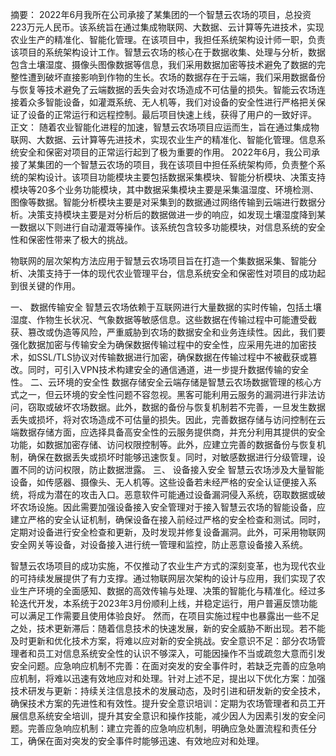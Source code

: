
摘要：
  2022年6月我所在公司承接了某集团的一个智慧云农场的项目，总投资223万元人民币。该系统旨在通过集成物联网、大数据、云计算等先进技术，实现农业生产的精准化、智能化管理。在该项目中，我担任系统架构设计师一职，负责该项目的系统架构设计工作。智慧云农场的核心在于数据收集、处理与分析，数据包含土壤湿度、摄像头图像数据等信息，我们采用数据加密等技术避免了数据的完整性遭到破坏直接影响到作物的生长。农场的数据存在于云端，我们采用数据备份与恢复等技术避免了云端数据的丢失会对农场造成不可估量的损失。智能云农场连接着众多智能设备，如灌溉系统、无人机等，我们对设备的安全性进行严格把关保证了设备的正常运行和远程控制。最后项目快速上线，获得了用户的一致好评。
正文：
  随着农业智能化进程的加速，智慧云农场项目应运而生，旨在通过集成物联网、大数据、云计算等先进技术，实现农业生产的精准化、智能化管理。信息系统安全和保密对项目的正常运行起到了极为重要的作用。
  2022年6月，我公司承接了某集团的一个智慧云农场的项目，我在该项目中担任系统架构师，负责整个系统的架构设计。该项目功能模块主要包括数据采集模块、智能分析模块、决策支持模块等20多个业务功能模块，其中数据采集模块主要是采集温湿度、环境检测、图像等数据。智能分析模块主要是对采集到的数据通过网络传输到云端进行数据分析。决策支持模块主要是对分析后的数据做进一步的响应，如发现土壤湿度降到某一数据以下则进行自动灌溉等操作。该系统包含较多功能模块，对信息系统的安全性和保密性带来了极大的挑战。

  物联网的层次架构方法应用于智慧云农场项目旨在打造一个集数据采集、智能分析、决策支持于一体的现代农业管理平台，信息系统安全和保密性对项目的成功起到很关键的作用。

一、 数据传输安全
  智慧云农场依赖于互联网进行大量数据的实时传输，包括土壤湿度、作物生长状况、气象数据等敏感信息。这些数据在传输过程中可能遭受截获、篡改或伪造等风险，严重威胁到农场的数据安全和业务连续性。因此，我们要强化数据加密与传输安全为确保数据传输过程中的安全性，应采用先进的加密技术，如SSL/TLS协议对传输数据进行加密，确保数据在传输过程中不被截获或篡改。同时，可引入VPN技术构建安全的通信通道，进一步提升数据传输的安全性。
二、云环境的安全性
  数据存储安全云端存储是智慧云农场数据管理的核心方式之一，但云环境的安全性问题不容忽视。黑客可能利用云服务的漏洞进行非法访问，窃取或破坏农场数据。此外，数据的备份与恢复机制若不完善，一旦发生数据丢失或损坏，将对农场造成不可估量的损失。因此，完善数据存储与访问控制在云端数据存储方面，应选择具备高安全性的云服务提供商，并充分利用其提供的安全功能，如数据加密存储、访问权限控制等。此外，应建立完善的数据备份与恢复机制，确保在数据丢失或损坏时能够迅速恢复。同时，对敏感数据进行分级管理，设置不同的访问权限，防止数据泄露。
三、 设备接入安全
  智慧云农场涉及大量智能设备，如传感器、摄像头、无人机等。这些设备若未经严格的安全认证便接入系统，将成为潜在的攻击入口。恶意软件可能通过设备漏洞侵入系统，窃取数据或破坏农场设施。因此需要加强设备接入安全管理对于接入智慧云农场的智能设备，应建立严格的安全认证机制，确保设备在接入前经过严格的安全检查和测试。同时，定期对设备进行安全检查和更新，及时发现并修复设备漏洞。此外，可采用物联网安全网关等设备，对设备接入进行统一管理和监控，防止恶意设备接入系统。
 
  智慧云农场项目的成功实施，不仅推动了农业生产方式的深刻变革，也为现代农业的可持续发展提供了有力支撑。通过物联网层次架构的设计与应用，我们实现了农业生产环境的全面感知、数据的高效传输与处理、决策的智能化与精准化。经过多轮迭代开发，本系统于2023年3月份顺利上线，并稳定运行，用户普遍反馈功能可以满足工作需要且使用体验良好。
    然而，在项目实施过程中也暴露出一些不足之处，技术更新滞后：随着信息技术的快速发展，新的安全威胁不断出现。若不能及时更新和优化技术方案，将难以应对新的安全挑战。安全意识不足：部分农场管理者和员工对信息系统安全性的认识不够深入，可能因操作不当或疏忽大意而引发安全问题。应急响应机制不完善：在面对突发的安全事件时，若缺乏完善的应急响应机制，将难以迅速有效地应对和处理。针对上述不足，提出以下优化方案：加强技术研发与更新：持续关注信息技术的发展动态，及时引进和研发新的安全技术，确保技术方案的先进性和有效性。提升安全意识培训：定期为农场管理者和员工开展信息系统安全培训，提升其安全意识和操作技能，减少因人为因素引发的安全问题。完善应急响应机制：建立完善的应急响应机制，明确应急处置流程和责任分工，确保在面对突发的安全事件时能够迅速、有效地应对和处理。
